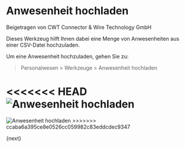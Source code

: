 # Anwesenheit hochladen
<span class="text-muted contributed-by">Beigetragen von CWT Connector & Wire Technology GmbH</span>

Dieses Werkzeug hilft Ihnen dabei eine Menge von Anwesenheiten aus einer CSV-Datei hochzuladen.

Um eine Anwesenheit hochzuladen, gehen Sie zu:

> Personalwesen > Werkzeuge > Anwesenheit hochladen

<<<<<<< HEAD
<img class="screenshot" alt="Anwesenheit hochladen" src="/docs/assets/img/human-resources/attendence-upload.png">
=======
<img class="screenshot" alt="Anwesenheit hochladen" src="{{docs_base_url}}/assets/img/human-resources/attendence-upload.png">
>>>>>>> ccaba6a395ce8e0526cc059982c83eddcdec9347

{next}
